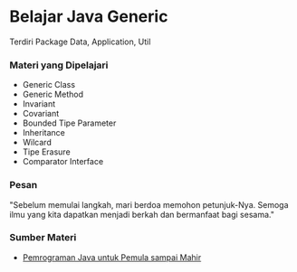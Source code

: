 # Belajar Java Generic

Terdiri Package Data, Application, Util

### Materi yang Dipelajari

- Generic Class
- Generic Method
- Invariant
- Covariant
- Bounded Tipe Parameter
- Inheritance
- Wilcard
- Tipe Erasure
- Comparator Interface

### Pesan

"Sebelum memulai langkah, mari berdoa memohon petunjuk-Nya. Semoga ilmu yang kita dapatkan menjadi berkah dan bermanfaat bagi sesama."

### Sumber Materi

 - [Pemrograman Java untuk Pemula sampai Mahir](https://kelas.programmerzamannow.com/courses/enrolled/1670014)
